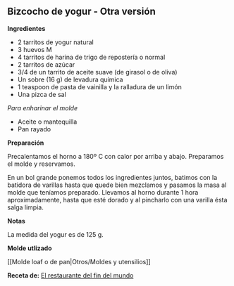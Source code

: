 ## Bizcocho de yogur - Otra versión

**Ingredientes**

- 2 tarritos de yogur natural 
- 3 huevos M
- 4 tarritos de harina de trigo de repostería o normal
- 2 tarritos de azúcar
- 3/4 de un tarrito de aceite suave (de girasol o de oliva)
- Un sobre (16 g) de levadura química
- 1 teaspoon de pasta de vainilla y la ralladura de un limón
- Una pizca de sal

*Para enharinar el molde*
- Aceite o mantequilla 
- Pan rayado

**Preparación**

Precalentamos el horno a 180º C con calor por arriba y abajo. Preparamos el molde y reservamos.

En un bol grande ponemos todos los ingredientes juntos, batimos con la batidora de varillas hasta que quede bien mezclamos y pasamos la masa al molde que teníamos preparado. Llevamos al horno durante 1 hora aproximadamente, hasta que esté dorado y al pincharlo con una varilla ésta salga limpia.

**Notas**

La medida del yogur es de 125 g.

**Molde utlizado**

[[Molde loaf o de pan|Otros/Moldes y utensilios]]

**Receta de:** [El restaurante del fin del mundo](http://restaurantefinmundo.blogspot.com/2015/05/guardianes-de-un-sabor-el-clasico.html)
